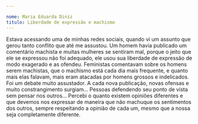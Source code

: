```yaml
---

nome: Maria Eduarda Diniz
titulo: Liberdade de expressão e machismo
---
```


Estava acessando uma de minhas redes sociais, quando vi um assunto que gerou tanto conflito que até me assustou.
Um homem havia publicado um comentário machista e muitas mulheres se sentiram mal, porque o jeito que ele se expressou não foi adequado, ele usou sua liberdade de expressão de modo exagerado e as ofendeu.
Feministas comentavam sobre os homens serem machistas, que o machismo está cada dia mais frequente, e quanto mais elas falavam, mais eram atacadas por homens grossos e indelicados. Foi um debate muito assustador.
A cada nova publicação, novas ofensas e muito constrangimento surgiam... Pessoas defendendo seu ponto de vista sem pensar nos outros...
Percebi o quanto existem opiniões diferentes e que devemos nos expressar de maneira que não machuque os sentimentos dos outros, sempre respeitando a opinião de cada um, mesmo que a nossa seja completamente diferente.
